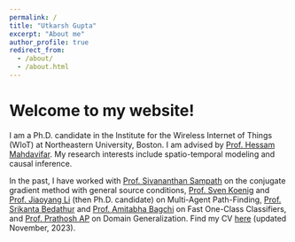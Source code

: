 ```yaml
---
permalink: /
title: "Utkarsh Gupta"
excerpt: "About me"
author_profile: true
redirect_from: 
  - /about/
  - /about.html
---
```


Welcome to my website!
======

I am a Ph.D. candidate in the Institute for the Wireless Internet of Things (WIoT) at Northeastern University, Boston. I am advised by [Prof. Hessam Mahdavifar]([https://roseyu.com/](https://scholar.google.ca/citations?user=mZMaDgEAAAAJ&hl=en)). My research interests include spatio-temporal modeling and causal inference.

In the past, I have worked with [Prof. Sivananthan Sampath](https://web.iitd.ac.in/~siva/) on the conjugate gradient method with general source conditions, [Prof. Sven Koenig](http://idm-lab.org/) and [Prof. Jiaoyang Li](https://jiaoyangli.me/) (then Ph.D. candidate) on Multi-Agent Path-Finding, [Prof. Srikanta Bedathur](https://www.cse.iitd.ac.in/~srikanta/) and [Prof. Amitabha Bagchi](https://www.cse.iitd.ac.in/~bagchi/) on Fast One-Class Classifiers, and [Prof. Prathosh AP](https://sites.google.com/view/prathosh/home?authuser=0) on Domain Generalization. Find my CV [here](https://github.com/VSumanth99/VSumanth99.github.io/raw/master/files/Sumanth_Varambally_CV.pdf) (updated November, 2023).



